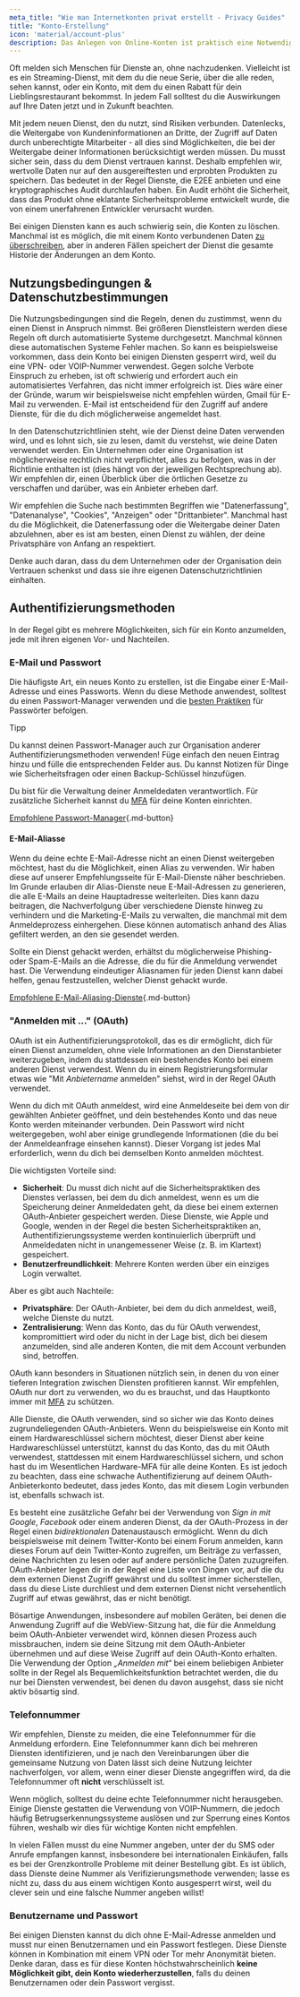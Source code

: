 ```yaml
---
meta_title: "Wie man Internetkonten privat erstellt - Privacy Guides"
title: "Konto-Erstellung"
icon: 'material/account-plus'
description: Das Anlegen von Online-Konten ist praktisch eine Notwendigkeit für das Internet. Mit diesen Schritten kannst du sicherstellen, dass du privat bleibst.
---
```


Oft melden sich Menschen für Dienste an, ohne nachzudenken. Vielleicht ist es ein Streaming-Dienst, mit dem du die neue Serie, über die alle reden, sehen kannst, oder ein Konto, mit dem du einen Rabatt für dein Lieblingsrestaurant bekommst. In jedem Fall solltest du die Auswirkungen auf Ihre Daten jetzt und in Zukunft beachten.

Mit jedem neuen Dienst, den du nutzt, sind Risiken verbunden. Datenlecks, die Weitergabe von Kundeninformationen an Dritte, der Zugriff auf Daten durch unberechtigte Mitarbeiter - all dies sind Möglichkeiten, die bei der Weitergabe deiner Informationen berücksichtigt werden müssen. Du musst sicher sein, dass du dem Dienst vertrauen kannst. Deshalb empfehlen wir, wertvolle Daten nur auf den ausgereiftesten und erprobten Produkten zu speichern. Das bedeutet in der Regel Dienste, die E2EE anbieten und eine kryptographisches Audit durchlaufen haben. Ein Audit erhöht die Sicherheit, dass das Produkt ohne eklatante Sicherheitsprobleme entwickelt wurde, die von einem unerfahrenen Entwickler verursacht wurden.

Bei einigen Diensten kann es auch schwierig sein, die Konten zu löschen. Manchmal ist es möglich, die mit einem Konto verbundenen Daten [zu überschreiben](account-deletion.md#overwriting-account-information), aber in anderen Fällen speichert der Dienst die gesamte Historie der Änderungen an dem Konto.

## Nutzungsbedingungen & Datenschutzbestimmungen

Die Nutzungsbedingungen sind die Regeln, denen du zustimmst, wenn du einen Dienst in Anspruch nimmst. Bei größeren Dienstleistern werden diese Regeln oft durch automatisierte Systeme durchgesetzt. Manchmal können diese automatischen Systeme Fehler machen. So kann es beispielsweise vorkommen, dass dein Konto bei einigen Diensten gesperrt wird, weil du eine VPN- oder VOIP-Nummer verwendest. Gegen solche Verbote Einspruch zu erheben, ist oft schwierig und erfordert auch ein automatisiertes Verfahren, das nicht immer erfolgreich ist. Dies wäre einer der Gründe, warum wir beispielsweise nicht empfehlen würden, Gmail für E-Mail zu verwenden. E-Mail ist entscheidend für den Zugriff auf andere Dienste, für die du dich möglicherweise angemeldet hast.

In den Datenschutzrichtlinien steht, wie der Dienst deine Daten verwenden wird, und es lohnt sich, sie zu lesen, damit du verstehst, wie deine Daten verwendet werden. Ein Unternehmen oder eine Organisation ist möglicherweise rechtlich nicht verpflichtet, alles zu befolgen, was in der Richtlinie enthalten ist (dies hängt von der jeweiligen Rechtsprechung ab). Wir empfehlen dir, einen Überblick über die örtlichen Gesetze zu verschaffen und darüber, was ein Anbieter erheben darf.

Wir empfehlen die Suche nach bestimmten Begriffen wie "Datenerfassung", "Datenanalyse", "Cookies", "Anzeigen" oder "Drittanbieter". Manchmal hast du die Möglichkeit, die Datenerfassung oder die Weitergabe deiner Daten abzulehnen, aber es ist am besten, einen Dienst zu wählen, der deine Privatsphäre von Anfang an respektiert.

Denke auch daran, dass du dem Unternehmen oder der Organisation dein Vertrauen schenkst und dass sie ihre eigenen Datenschutzrichtlinien einhalten.

## Authentifizierungsmethoden

In der Regel gibt es mehrere Möglichkeiten, sich für ein Konto anzumelden, jede mit ihren eigenen Vor- und Nachteilen.

### E-Mail und Passwort

Die häufigste Art, ein neues Konto zu erstellen, ist die Eingabe einer E-Mail-Adresse und eines Passworts. Wenn du diese Methode anwendest, solltest du einen Passwort-Manager verwenden und die [besten Praktiken](passwords-overview.md) für Passwörter befolgen.

<div class="admonition tip" markdown>
<p class="admonition-title">Tipp</p>

Du kannst deinen Passwort-Manager auch zur Organisation anderer Authentifizierungsmethoden verwenden! Füge einfach den neuen Eintrag hinzu und fülle die entsprechenden Felder aus. Du kannst Notizen für Dinge wie Sicherheitsfragen oder einen Backup-Schlüssel hinzufügen.

</div>

Du bist für die Verwaltung deiner Anmeldedaten verantwortlich. Für zusätzliche Sicherheit kannst du [MFA](multi-factor-authentication.md) für deine Konten einrichten.

[Empfohlene Passwort-Manager](../passwords.md ""){.md-button}

#### E-Mail-Aliasse

Wenn du deine echte E-Mail-Adresse nicht an einen Dienst weitergeben möchtest, hast du die Möglichkeit, einen Alias zu verwenden. Wir haben diese auf unserer Empfehlungsseite für E-Mail-Dienste näher beschrieben. Im Grunde erlauben dir Alias-Dienste neue E-Mail-Adressen zu generieren, die alle E-Mails an deine Hauptadresse weiterleiten. Dies kann dazu beitragen, die Nachverfolgung über verschiedene Dienste hinweg zu verhindern und die Marketing-E-Mails zu verwalten, die manchmal mit dem Anmeldeprozess einhergehen. Diese können automatisch anhand des Alias gefiltert werden, an den sie gesendet werden.

Sollte ein Dienst gehackt werden, erhältst du möglicherweise Phishing- oder Spam-E-Mails an die Adresse, die du für die Anmeldung verwendet hast. Die Verwendung eindeutiger Aliasnamen für jeden Dienst kann dabei helfen, genau festzustellen, welcher Dienst gehackt wurde.

[Empfohlene E-Mail-Aliasing-Dienste](../email-aliasing.md ""){.md-button}

### "Anmelden mit ..." (OAuth)

OAuth ist ein Authentifizierungsprotokoll, das es dir ermöglicht, dich für einen Dienst anzumelden, ohne viele Informationen an den Dienstanbieter weiterzugeben, indem du stattdessen ein bestehendes Konto bei einem anderen Dienst verwendest. Wenn du in einem Registrierungsformular etwas wie "Mit *Anbietername* anmelden" siehst, wird in der Regel OAuth verwendet.

Wenn du dich mit OAuth anmeldest, wird eine Anmeldeseite bei dem von dir gewählten Anbieter geöffnet, und dein bestehendes Konto und das neue Konto werden miteinander verbunden. Dein Passwort wird nicht weitergegeben, wohl aber einige grundlegende Informationen (die du bei der Anmeldeanfrage einsehen kannst). Dieser Vorgang ist jedes Mal erforderlich, wenn du dich bei demselben Konto anmelden möchtest.

Die wichtigsten Vorteile sind:

- **Sicherheit**: Du musst dich nicht auf die Sicherheitspraktiken des Dienstes verlassen, bei dem du dich anmeldest, wenn es um die Speicherung deiner Anmeldedaten geht, da diese bei einem externen OAuth-Anbieter gespeichert werden. Diese Dienste, wie Apple und Google, wenden in der Regel die besten Sicherheitspraktiken an, Authentifizierungssysteme werden kontinuierlich überprüft und Anmeldedaten nicht in unangemessener Weise (z. B. im Klartext) gespeichert.
- **Benutzerfreundlichkeit**: Mehrere Konten werden über ein einziges Login verwaltet.

Aber es gibt auch Nachteile:

- **Privatsphäre**: Der OAuth-Anbieter, bei dem du dich anmeldest, weiß, welche Dienste du nutzt.
- **Zentralisierung**: Wenn das Konto, das du für OAuth verwendest, kompromittiert wird oder du nicht in der Lage bist, dich bei diesem anzumelden, sind alle anderen Konten, die mit dem Account verbunden sind, betroffen.

OAuth kann besonders in Situationen nützlich sein, in denen du von einer tieferen Integration zwischen Diensten profitieren kannst. Wir empfehlen, OAuth nur dort zu verwenden, wo du es brauchst, und das Hauptkonto immer mit [MFA](multi-factor-authentication.md) zu schützen.

Alle Dienste, die OAuth verwenden, sind so sicher wie das Konto deines zugrundeliegenden OAuth-Anbieters. Wenn du beispielsweise ein Konto mit einem Hardwareschlüssel sichern möchtest, dieser Dienst aber keine Hardwareschlüssel unterstützt, kannst du das Konto, das du mit OAuth verwendest, stattdessen mit einem Hardwareschlüssel sichern, und schon hast du im Wesentlichen Hardware-MFA für alle deine Konten. Es ist jedoch zu beachten, dass eine schwache Authentifizierung auf deinem OAuth-Anbieterkonto bedeutet, dass jedes Konto, das mit diesem Login verbunden ist, ebenfalls schwach ist.

Es besteht eine zusätzliche Gefahr bei der Verwendung von *Sign in mit Google*, *Facebook* oder einem anderen Dienst, da der OAuth-Prozess in der Regel einen *bidirektionalen* Datenaustausch ermöglicht. Wenn du dich beispielsweise mit deinem Twitter-Konto bei einem Forum anmelden, kann dieses Forum auf dein Twitter-Konto zugreifen, um Beiträge zu verfassen, deine Nachrichten zu lesen oder auf andere persönliche Daten zuzugreifen. OAuth-Anbieter legen dir in der Regel eine Liste von Dingen vor, auf die du dem externen Dienst Zugriff gewährst und du solltest immer sicherstellen, dass du diese Liste durchliest und dem externen Dienst nicht versehentlich Zugriff auf etwas gewährst, das er nicht benötigt.

Bösartige Anwendungen, insbesondere auf mobilen Geräten, bei denen die Anwendung Zugriff auf die WebView-Sitzung hat, die für die Anmeldung beim OAuth-Anbieter verwendet wird, können diesen Prozess auch missbrauchen, indem sie deine Sitzung mit dem OAuth-Anbieter übernehmen und auf diese Weise Zugriff auf dein OAuth-Konto erhalten. Die Verwendung der Option *„Anmelden mit“* bei einem beliebigen Anbieter sollte in der Regel als Bequemlichkeitsfunktion betrachtet werden, die du nur bei Diensten verwendest, bei denen du davon ausgehst, dass sie nicht aktiv bösartig sind.

### Telefonnummer

Wir empfehlen, Dienste zu meiden, die eine Telefonnummer für die Anmeldung erfordern. Eine Telefonnummer kann dich bei mehreren Diensten identifizieren, und je nach den Vereinbarungen über die gemeinsame Nutzung von Daten lässt sich deine Nutzung leichter nachverfolgen, vor allem, wenn einer dieser Dienste angegriffen wird, da die Telefonnummer oft **nicht** verschlüsselt ist.

Wenn möglich, solltest du deine echte Telefonnummer nicht herausgeben. Einige Dienste gestatten die Verwendung von VOIP-Nummern, die jedoch häufig Betrugserkennungssysteme auslösen und zur Sperrung eines Kontos führen, weshalb wir dies für wichtige Konten nicht empfehlen.

In vielen Fällen musst du eine Nummer angeben, unter der du SMS oder Anrufe empfangen kannst, insbesondere bei internationalen Einkäufen, falls es bei der Grenzkontrolle Probleme mit deiner Bestellung gibt. Es ist üblich, dass Dienste deine Nummer als Verifizierungsmethode verwenden; lasse es nicht zu, dass du aus einem wichtigen Konto ausgesperrt wirst, weil du clever sein und eine falsche Nummer angeben willst!

### Benutzername und Passwort

Bei einigen Diensten kannst du dich ohne E-Mail-Adresse anmelden und musst nur einen Benutzernamen und ein Passwort festlegen. Diese Dienste können in Kombination mit einem VPN oder Tor mehr Anonymität bieten. Denke daran, dass es für diese Konten höchstwahrscheinlich **keine Möglichkeit gibt, dein Konto wiederherzustellen**, falls du deinen Benutzernamen oder dein Passwort vergisst.

